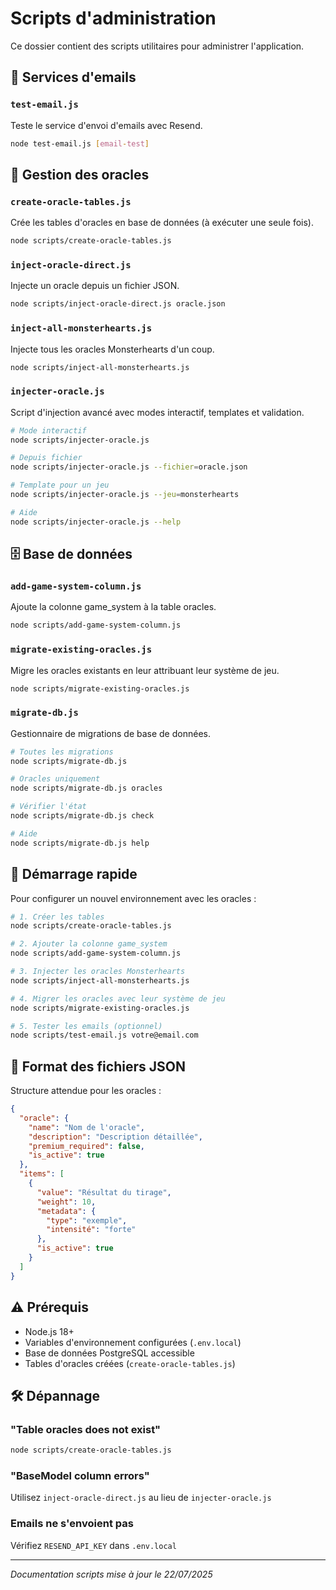 # Scripts d'administration

Ce dossier contient des scripts utilitaires pour administrer l'application.

## 📧 Services d'emails

### `test-email.js`
Teste le service d'envoi d'emails avec Resend.
```bash
node test-email.js [email-test]
```

## 🎲 Gestion des oracles

### `create-oracle-tables.js`
Crée les tables d'oracles en base de données (à exécuter une seule fois).
```bash
node scripts/create-oracle-tables.js
```

### `inject-oracle-direct.js`
Injecte un oracle depuis un fichier JSON.
```bash
node scripts/inject-oracle-direct.js oracle.json
```

### `inject-all-monsterhearts.js`
Injecte tous les oracles Monsterhearts d'un coup.
```bash
node scripts/inject-all-monsterhearts.js
```

### `injecter-oracle.js`
Script d'injection avancé avec modes interactif, templates et validation.
```bash
# Mode interactif
node scripts/injecter-oracle.js

# Depuis fichier
node scripts/injecter-oracle.js --fichier=oracle.json

# Template pour un jeu
node scripts/injecter-oracle.js --jeu=monsterhearts

# Aide
node scripts/injecter-oracle.js --help
```

## 🗄️ Base de données

### `add-game-system-column.js`
Ajoute la colonne game_system à la table oracles.
```bash
node scripts/add-game-system-column.js
```

### `migrate-existing-oracles.js`
Migre les oracles existants en leur attribuant leur système de jeu.
```bash
node scripts/migrate-existing-oracles.js
```

### `migrate-db.js`
Gestionnaire de migrations de base de données.
```bash
# Toutes les migrations
node scripts/migrate-db.js

# Oracles uniquement
node scripts/migrate-db.js oracles

# Vérifier l'état
node scripts/migrate-db.js check

# Aide
node scripts/migrate-db.js help
```

## 🚀 Démarrage rapide

Pour configurer un nouvel environnement avec les oracles :

```bash
# 1. Créer les tables
node scripts/create-oracle-tables.js

# 2. Ajouter la colonne game_system
node scripts/add-game-system-column.js

# 3. Injecter les oracles Monsterhearts
node scripts/inject-all-monsterhearts.js

# 4. Migrer les oracles avec leur système de jeu
node scripts/migrate-existing-oracles.js

# 5. Tester les emails (optionnel)
node scripts/test-email.js votre@email.com
```

## 📁 Format des fichiers JSON

Structure attendue pour les oracles :
```json
{
  "oracle": {
    "name": "Nom de l'oracle",
    "description": "Description détaillée",
    "premium_required": false,
    "is_active": true
  },
  "items": [
    {
      "value": "Résultat du tirage",
      "weight": 10,
      "metadata": {
        "type": "exemple",
        "intensité": "forte"
      },
      "is_active": true
    }
  ]
}
```

## ⚠️ Prérequis

- Node.js 18+
- Variables d'environnement configurées (`.env.local`)
- Base de données PostgreSQL accessible
- Tables d'oracles créées (`create-oracle-tables.js`)

## 🛠️ Dépannage

### "Table oracles does not exist"
```bash
node scripts/create-oracle-tables.js
```

### "BaseModel column errors"
Utilisez `inject-oracle-direct.js` au lieu de `injecter-oracle.js`

### Emails ne s'envoient pas
Vérifiez `RESEND_API_KEY` dans `.env.local`

---

*Documentation scripts mise à jour le 22/07/2025*